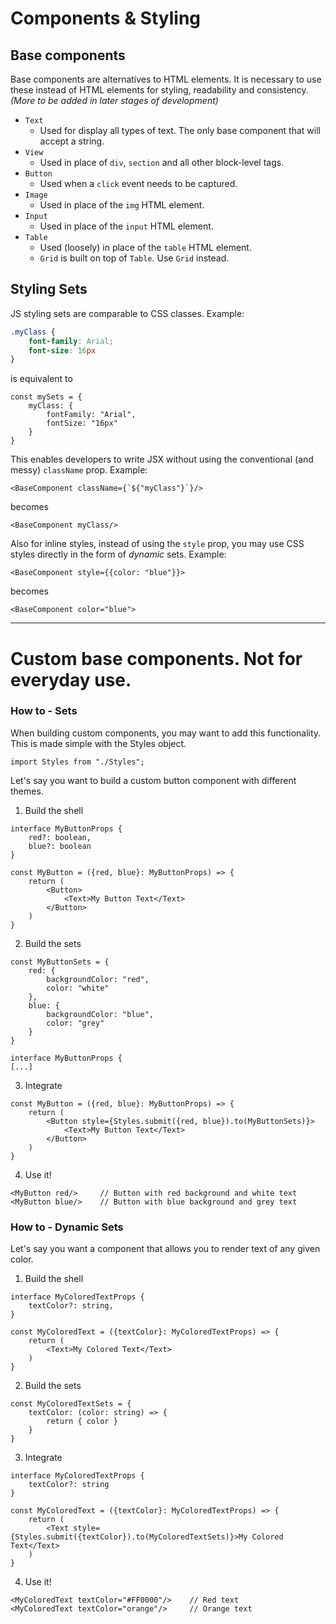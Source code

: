 # Components & Styling

## Base components

Base components are alternatives to HTML elements. It is necessary to use these instead of HTML elements for styling, readability and consistency. _(More to be added in later stages of development)_

* `Text`
    - Used for display all types of text. The only base component that will accept a string.
* `View`
    - Used in place of `div`, `section` and all other block-level tags.
* `Button`
    - Used when a `click` event needs to be captured.
* `Image`
    - Used in place of the `img` HTML element.
* `Input`
    - Used in place of the `input` HTML element.
* `Table`
    - Used (loosely) in place of the `table` HTML element.
    - `Grid` is built on top of `Table`. Use `Grid` instead.

## Styling Sets

JS styling sets are comparable to CSS classes. Example:

```CSS
.myClass {
    font-family: Arial;
    font-size: 16px
}
```

is equivalent to 

```JS
const mySets = {
    myClass: {
        fontFamily: "Arial",
        fontSize: "16px"
    }
}
```

This enables developers to write JSX without using the conventional (and messy) `className` prop. Example:

```JSX
<BaseComponent className={`${"myClass"}`}/>
```

becomes

```JSX
<BaseComponent myClass/>
```

Also for inline styles, instead of using the `style` prop, you may use CSS styles directly in the form of _dynamic_ sets. Example:

```JSX
<BaseComponent style={{color: "blue"}}>
```

becomes

```JSX
<BaseComponent color="blue">
```

***

# Custom base components. Not for everyday use.

### How to - Sets

When building custom components, you may want to add this functionality. This is made simple with the Styles object.

```JS
import Styles from "./Styles";
```

Let's say you want to build a custom button component with different themes.

1. Build the shell

```TSX
interface MyButtonProps {
    red?: boolean,
    blue?: boolean
}

const MyButton = ({red, blue}: MyButtonProps) => {
    return (
        <Button>
            <Text>My Button Text</Text>
        </Button>
    )
}
```

2. Build the sets

```TSX
const MyButtonSets = {
    red: {
        backgroundColor: "red",
        color: "white"
    },
    blue: {
        backgroundColor: "blue",
        color: "grey"
    }
}

interface MyButtonProps {
[...]
```

3. Integrate

```TSX
const MyButton = ({red, blue}: MyButtonProps) => {
    return (
        <Button style={Styles.submit({red, blue}).to(MyButtonSets)}>
            <Text>My Button Text</Text>
        </Button>
    )
}
```

4. Use it!

```TSX
<MyButton red/>     // Button with red background and white text
<MyButton blue/>    // Button with blue background and grey text
```

### How to - Dynamic Sets

Let's say you want a component that allows you to render text of any given color.

1. Build the shell

```TSX
interface MyColoredTextProps {
    textColor?: string,
}

const MyColoredText = ({textColor}: MyColoredTextProps) => {
    return (
        <Text>My Colored Text</Text>
    )
}
```

2. Build the sets

```TSX
const MyColoredTextSets = {
    textColor: (color: string) => {
        return { color }
    }
}
```

3. Integrate

```TSX
interface MyColoredTextProps {
    textColor?: string
}

const MyColoredText = ({textColor}: MyColoredTextProps) => {
    return (
        <Text style={Styles.submit({textColor}).to(MyColoredTextSets)}>My Colored Text</Text>
    )
}
```

4. Use it!

```TSX
<MyColoredText textColor="#FF0000"/>    // Red text
<MyColoredText textColor="orange"/>     // Orange text
```